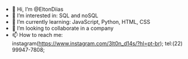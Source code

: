 - 👋 Hi, I’m @EltonDiias
- 👀 I’m interested in: SQL and noSQL
- 🌱 I’m currently learning: JavaScript, Python, HTML, CSS
- 💞️ I’m looking to collaborate in a company
- 📫 How to reach me: instagram(https://www.instagram.com/3lt0n_d14s/?hl=pt-br); tel:(22) 99947-7808; 

<!---
EltonDiias/EltonDiias is a ✨ special ✨ repository because its `README.md` (this file) appears on your GitHub profile.
You can click the Preview link to take a look at your changes.
--->
